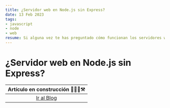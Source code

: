 ```yaml
---
title: ¿Servidor web en Node.js sin Express?
date: 13 Feb 2023
tags:
- javascript
- node
- web
resume: Si alguna vez te has preguntado cómo funcionan los servidores web en Node.js, estás en el lugar correcto. En este artículo, te mostraremos cómo crear uno desde cero sin usar Express.
---
```


# ¿Servidor web en Node.js sin Express?

|Artículo en construcción 👷🏻‍♂️⚒️|
|:---------------------------:|
|<a href='/#blog'>Ir al Blog</a>|
